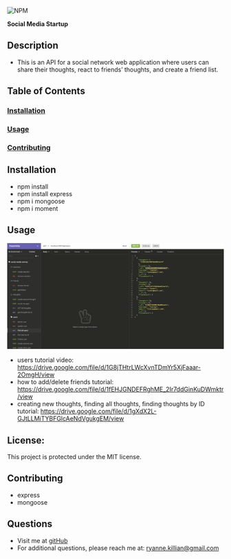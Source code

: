 ![NPM](https://img.shields.io/npm/l/inquirer)

**Social Media Startup**

  ## **Description**
  * This is an API for a social network web application where users can share their thoughts, react to friends’ thoughts, and create a friend list.
   
  ## **Table of Contents**
  ### [Installation](#Installation)
  ### [Usage](#Usage) 
  ### [Contributing](#contributing)
    
  ## Installation
  * npm install
  * npm install express
  * npm i mongoose
  * npm i moment
  
  
  ## Usage
 ![this is a screenshot of my website](./screenshot.png)
 * users tutorial video: https://drive.google.com/file/d/1G8jTHtrLWcXvnTDmYr5XjFaaar-2OmgH/view
 * how to add/delete friends tutorial: https://drive.google.com/file/d/1fEHJGNDEFRghME_2Ir7ddGinKuDWmktr/view
 * creating new thoughts, finding all thoughts, finding thoughts by ID tutorial: https://drive.google.com/file/d/1gXdX2L-GJtLLMiTYBFGlcAeNdVgukgEM/view
 


  ## **License:**
  This project is protected under the MIT license.

  ## Contributing
  * express
  * mongoose
  
  ## **Questions**
  * Visit me at [gitHub](http://www.github.com/ryannekillian)
  * For additional questions, please reach me at: ryanne.killian@gmail.com

